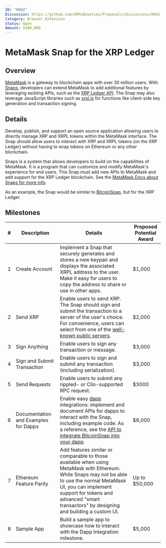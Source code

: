 ```yaml
---
ID: "0042"
Discussion: https://github.com/XRPLBounties/Proposals/discussions/0042
Category: Browser Extension
Status: Open
Amount: $100,000
---
```


# MetaMask Snap for the XRP Ledger

## Overview

[MetaMask](https://metamask.io/) is a gateway to blockchain apps with over 30 million users. With [Snaps](https://metamask.io/snaps/), developers can extend MetaMask to add additional features by leveraging existing APIs, such as the [XRP Ledger API](https://xrpl.org/public-api-methods.html). The Snap may also leverage JavaScript libraries such as [xrpl.js](https://github.com/XRPLF/xrpl.js) for functions like client-side key generation and transaction signing.

## Details

Develop, publish, and support an open source application allowing users to directly manage XRP and XRPL tokens within the MetaMask interface. The Snap should allow users to interact with XRP and XRPL tokens (on the XRP Ledger) without having to wrap tokens on Ethereum or any other blockchain.

Snaps is a system that allows developers to build on the capabilities of MetaMask. It is a program that can customize and modify MetaMask's experience for end users. This Snap must add new APIs to MetaMask and add support for the XRP Ledger blockchain. See the [MetaMask Docs about Snaps for more info](https://docs.metamask.io/guide/snaps.html).

As an example, the Snap would be similar to [BitcoinSnap](https://github.com/KeystoneHQ/btcsnap), but for the XRP Ledger.

## Milestones

| # | Description | Details | Proposed Potential Award |
| - | ----------- | ------- | ------------------------ |
| 1 | Create Account | Implement a Snap that securely generates and stores a new keypair and displays the associated XRPL address to the user. Make it easy for users to copy the address to share or use in other apps. | $1,000 |
| 2 | Send XRP | Enable users to send XRP. The Snap should sign and submit the transaction to a server of the user's choice. For convenience, users can select from one of the [well-known public servers](https://xrpl.org/public-servers.html). | $2,000 |
| 3 | Sign Anything | Enable users to sign any transaction or message. | $3,000 |
| 4 | Sign and Submit Transaction | Enable users to sign and submit any transaction (including serialization). | $3,000 |
| 5 | Send Requests | Enable users to submit any rippled- or Clio-supported RPC request. | $3000 |
| 6 | Documentation and Examples for Dapps | Enable easy [dapp](https://en.wikipedia.org/wiki/Decentralized_application) integrations: implement and document APIs for dapps to interact with the Snap, including example code. As a reference, see the [API to integrate BitcoinSnap into your dapp](https://github.com/KeystoneHQ/btcsnap/tree/master/packages/snap). | $8,000 |
| 7 | Ethereum Feature Parity | Add features similar or comparable to those available when using MetaMask with Ethereum. While Snaps may not be able to use the normal MetaMask UI, you can implement support for tokens and advanced "smart transactors" by designing and building a custom UI. | Up to $50,000 |
| 8 | Sample App | Build a sample app to showcase how to interact with the Dapp Integration milestone. | $5,000 |

